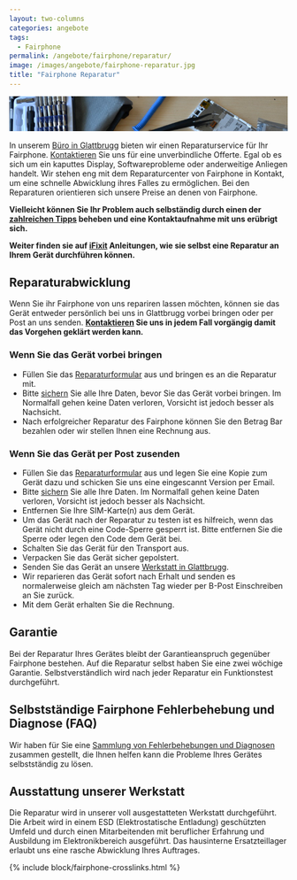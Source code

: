 ```yaml
---
layout: two-columns
categories: angebote
tags:
  - Fairphone
permalink: /angebote/fairphone/reparatur/
image: /images/angebote/fairphone-reparatur.jpg
title: "Fairphone Reparatur"
---
```

<div class="angebot-top-wide"><img title="Fairphone Reparatur" src="/images/angebote/fairphone-reparaturwerkstatt.jpg"></div>

In unserem [Büro in Glattbrugg][kontakt] bieten wir einen Reparaturservice für Ihr Fairphone. [Kontaktieren][kontakt] Sie uns für eine unverbindliche Offerte. Egal ob es sich um ein kaputtes Display, Softwareprobleme oder anderweitige Anliegen handelt. Wir stehen eng mit dem Reparaturcenter von Fairphone in Kontakt, um eine schnelle Abwicklung ihres Falles zu ermöglichen. Bei den Reparaturen orientieren sich unsere Preise an denen von Fairphone.

**Vielleicht können Sie Ihr Problem auch selbständig durch einen der [zahlreichen Tipps][faq] beheben und eine Kontaktaufnahme mit uns erübrigt sich.**

**Weiter finden sie auf [iFixit][ifixit] Anleitungen, wie sie selbst eine Reparatur an Ihrem Gerät durchführen können.**

## Reparaturabwicklung

Wenn Sie ihr Fairphone von uns repariren lassen möchten, können sie das Gerät entweder persönlich bei uns in Glattbrugg vorbei bringen oder per Post an uns senden. **[Kontaktieren][kontakt] Sie uns in jedem Fall vorgängig damit das Vorgehen geklärt werden kann.**

### Wenn Sie das Gerät vorbei bringen

* Füllen Sie das [Reparaturformular][reparaturformular] aus und bringen es an die Reparatur mit.
* Bitte [sichern][backup] Sie alle Ihre Daten, bevor Sie das Gerät vorbei bringen. Im Normalfall gehen keine Daten verloren, Vorsicht ist jedoch besser als Nachsicht.
* Nach erfolgreicher Reparatur des Fairphone können Sie den Betrag Bar bezahlen oder wir stellen Ihnen eine Rechnung aus.

### Wenn Sie das Gerät per Post zusenden

* Füllen Sie das [Reparaturformular][reparaturformular] aus und legen Sie eine Kopie zum Gerät dazu und schicken Sie uns eine eingescannt Version per Email.
* Bitte [sichern][backup] Sie alle Ihre Daten. Im Normalfall gehen keine Daten verloren, Vorsicht ist jedoch besser als Nachsicht.
* Entfernen Sie Ihre SIM-Karte(n) aus dem Gerät.
* Um das Gerät nach der Reparatur zu testen ist es hilfreich, wenn das Gerät nicht durch eine Code-Sperre gesperrt ist. Bitte entfernen Sie die Sperre oder legen den Code dem Gerät bei.
* Schalten Sie das Gerät für den Transport aus.
* Verpacken Sie das Gerät sicher gepolstert.
* Senden Sie das Gerät an unsere [Werkstatt in Glattbrugg][kontakt].
* Wir reparieren das Gerät sofort nach Erhalt und senden es normalerweise gleich am nächsten Tag wieder per B-Post Einschreiben an Sie zurück.
* Mit dem Gerät erhalten Sie die Rechnung.

## Garantie
Bei der Reparatur Ihres Gerätes bleibt der Garantieanspruch gegenüber Fairphone bestehen. Auf die Reparatur selbst haben Sie eine zwei wöchige Garantie. Selbstverständlich wird nach jeder Reparatur ein Funktionstest durchgeführt.

## Selbstständige Fairphone Fehlerbehebung und Diagnose (FAQ)
Wir haben für Sie eine [Sammlung von Fehlerbehebungen und Diagnosen][faq] zusammen gestellt, die Ihnen helfen kann die Probleme Ihres Gerätes selbstständig zu lösen.

## Ausstattung unserer Werkstatt
Die Reparatur wird in unserer voll ausgestatteten Werkstatt durchgeführt. Die Arbeit wird in einem ESD (Elektrostatische Entladung) geschützten Umfeld und durch einen Mitarbeitenden mit beruflicher Erfahrung und Ausbildung im Elektronikbereich ausgeführt. Das hausinterne Ersatzteillager erlaubt uns eine rasche Abwicklung Ihres Auftrages.

{% include block/fairphone-crosslinks.html %}

[faq]: /hintergrundwissen/selbststaendige-fairphone-fehlerbehebung-und-diagnose-faq/
[kontakt]: /ueber-uns/kontakt/
[backup]: /hintergrundwissen/selbststaendige-fairphone-fehlerbehebung-und-diagnose-faq#backup
[reparaturformular]: /assets/files/fairphone/Fairphone-Reparaturformular-sinndrin-genossenschaft.pdf
[ifixit]: https://de.ifixit.com/Device/Fairphone